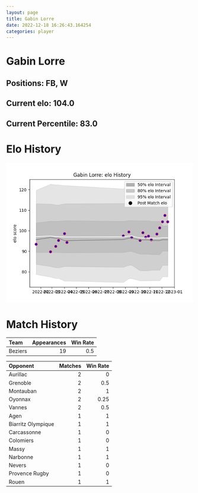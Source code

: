 ```yaml
---  
layout: page  
title: Gabin Lorre  
date: 2022-12-18 16:26:43.164254  
categories: player  
---
```

# Gabin Lorre

## Positions: FB, W

## Current elo: 104.0

## Current Percentile: 83.0

# Elo History


![elo history](history_GabinLorre.png)
# Match History


| Team    |   Appearances |   Win Rate |
|:--------|--------------:|-----------:|
| Beziers |            19 |        0.5 |

| Opponent           |   Matches |   Win Rate |
|:-------------------|----------:|-----------:|
| Aurillac           |         2 |       0    |
| Grenoble           |         2 |       0.5  |
| Montauban          |         2 |       1    |
| Oyonnax            |         2 |       0.25 |
| Vannes             |         2 |       0.5  |
| Agen               |         1 |       1    |
| Biarritz Olympique |         1 |       1    |
| Carcassonne        |         1 |       0    |
| Colomiers          |         1 |       0    |
| Massy              |         1 |       1    |
| Narbonne           |         1 |       1    |
| Nevers             |         1 |       0    |
| Provence Rugby     |         1 |       0    |
| Rouen              |         1 |       1    |